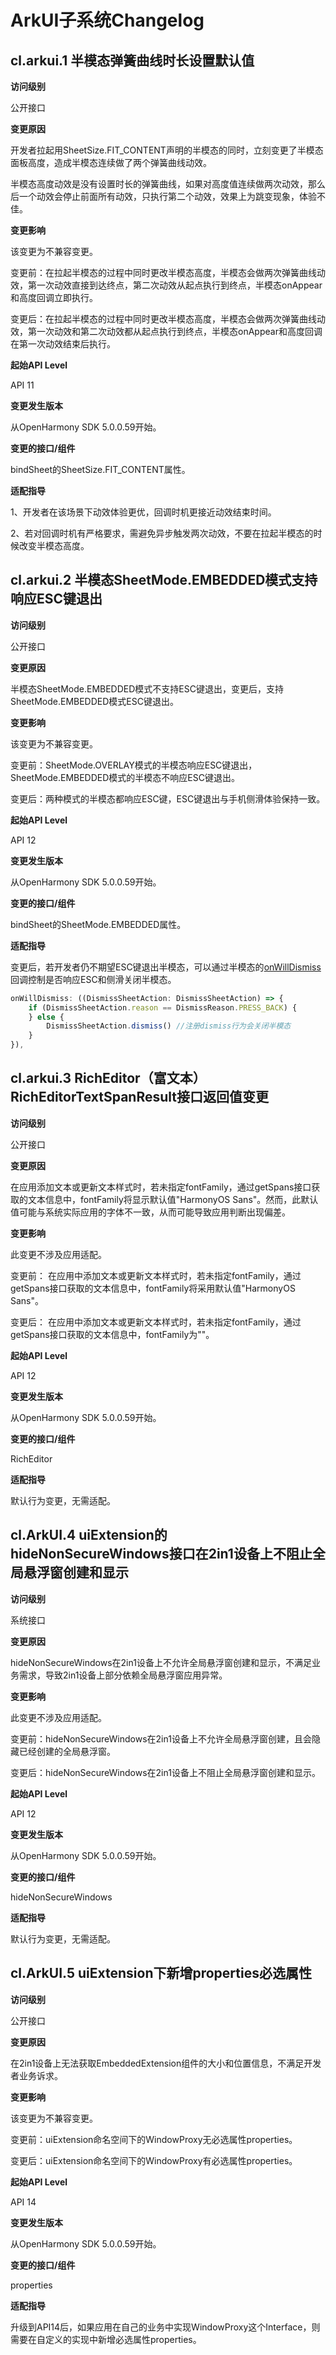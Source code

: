 # ArkUI子系统Changelog

## cl.arkui.1 半模态弹簧曲线时长设置默认值

**访问级别**

公开接口

**变更原因**

开发者拉起用SheetSize.FIT_CONTENT声明的半模态的同时，立刻变更了半模态面板高度，造成半模态连续做了两个弹簧曲线动效。

半模态高度动效是没有设置时长的弹簧曲线，如果对高度值连续做两次动效，那么后一个动效会停止前面所有动效，只执行第二个动效，效果上为跳变现象，体验不佳。

**变更影响**

该变更为不兼容变更。

变更前：在拉起半模态的过程中同时更改半模态高度，半模态会做两次弹簧曲线动效，第一次动效直接到达终点，第二次动效从起点执行到终点，半模态onAppear和高度回调立即执行。

变更后：在拉起半模态的过程中同时更改半模态高度，半模态会做两次弹簧曲线动效，第一次动效和第二次动效都从起点执行到终点，半模态onAppear和高度回调在第一次动效结束后执行。

**起始API Level**

API 11

**变更发生版本**

从OpenHarmony SDK 5.0.0.59开始。

**变更的接口/组件**

bindSheet的SheetSize.FIT_CONTENT属性。

**适配指导**

1、开发者在该场景下动效体验更优，回调时机更接近动效结束时间。

2、若对回调时机有严格要求，需避免异步触发两次动效，不要在拉起半模态的时候改变半模态高度。

## cl.arkui.2 半模态SheetMode.EMBEDDED模式支持响应ESC键退出

**访问级别**

公开接口

**变更原因**

半模态SheetMode.EMBEDDED模式不支持ESC键退出，变更后，支持SheetMode.EMBEDDED模式ESC键退出。

**变更影响**

该变更为不兼容变更。

变更前：SheetMode.OVERLAY模式的半模态响应ESC键退出，SheetMode.EMBEDDED模式的半模态不响应ESC键退出。

变更后：两种模式的半模态都响应ESC键，ESC键退出与手机侧滑体验保持一致。

**起始API Level**

API 12

**变更发生版本**

从OpenHarmony SDK 5.0.0.59开始。

**变更的接口/组件**

bindSheet的SheetMode.EMBEDDED属性。

**适配指导**

变更后，若开发者仍不期望ESC键退出半模态，可以通过半模态的[onWillDismiss](../../../application-dev/reference/apis-arkui/arkui-ts/ts-universal-attributes-sheet-transition.md#sheetoptions)回调控制是否响应ESC和侧滑关闭半模态。
```ts
onWillDismiss: ((DismissSheetAction: DismissSheetAction) => {
    if (DismissSheetAction.reason == DismissReason.PRESS_BACK) {
    } else {
        DismissSheetAction.dismiss() //注册dismiss行为会关闭半模态
    }
}),
```

## cl.arkui.3 RichEditor（富文本）RichEditorTextSpanResult接口返回值变更

**访问级别**

公开接口

**变更原因**

在应用添加文本或更新文本样式时，若未指定fontFamily，通过getSpans接口获取的文本信息中，fontFamily将显示默认值"HarmonyOS Sans"。然而，此默认值可能与系统实际应用的字体不一致，从而可能导致应用判断出现偏差。

**变更影响**

此变更不涉及应用适配。

变更前：
在应用中添加文本或更新文本样式时，若未指定fontFamily，通过getSpans接口获取的文本信息中，fontFamily将采用默认值"HarmonyOS Sans"。 

变更后：
在应用中添加文本或更新文本样式时，若未指定fontFamily，通过getSpans接口获取的文本信息中，fontFamily为""。

**起始API Level**

API 12

**变更发生版本**

从OpenHarmony SDK 5.0.0.59开始。

**变更的接口/组件**

RichEditor

**适配指导**

默认行为变更，无需适配。

## cl.ArkUI.4 uiExtension的hideNonSecureWindows接口在2in1设备上不阻止全局悬浮窗创建和显示

**访问级别**

系统接口

**变更原因**

hideNonSecureWindows在2in1设备上不允许全局悬浮窗创建和显示，不满足业务需求，导致2in1设备上部分依赖全局悬浮窗应用异常。

**变更影响**

此变更不涉及应用适配。


变更前：hideNonSecureWindows在2in1设备上不允许全局悬浮窗创建，且会隐藏已经创建的全局悬浮窗。


变更后：hideNonSecureWindows在2in1设备上不阻止全局悬浮窗创建和显示。


**起始API Level**

API 12

**变更发生版本**

从OpenHarmony SDK 5.0.0.59开始。

**变更的接口/组件**

hideNonSecureWindows

**适配指导**

默认行为变更，无需适配。

## cl.ArkUI.5 uiExtension下新增properties必选属性

**访问级别**

公开接口

**变更原因**

在2in1设备上无法获取EmbeddedExtension组件的大小和位置信息，不满足开发者业务诉求。

**变更影响**

该变更为不兼容变更。

变更前：uiExtension命名空间下的WindowProxy无必选属性properties。

变更后：uiExtension命名空间下的WindowProxy有必选属性properties。

**起始API Level**

API 14

**变更发生版本**

从OpenHarmony SDK 5.0.0.59开始。

**变更的接口/组件**

properties

**适配指导**

升级到API14后，如果应用在自己的业务中实现WindowProxy这个Interface，则需要在自定义的实现中新增必选属性properties。